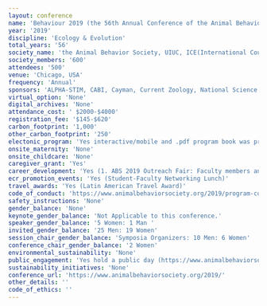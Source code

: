 ```yaml
---
layout: conference 
name: 'Behaviour 2019 (the 56th Annual Conference of the Animal Behavior Society and the 36th International Ethological Conference)'
year: '2019'
discipline: 'Ecology & Evolution'
total_years: '56'
society_name: 'the Animal Behavior Society, UIUC, ICE(International Council of Ethologists)'
society_members: '600'
attendees: '500'
venue: 'Chicago, USA'
frequency: 'Annual'
sponsors: 'ALPHA-STIM, CABI, Cayman, Current Zoology, National Science Foundation, Loopbio, The Royal Society Publishing, Cambridge University Press, Oxford University Press, ZANTIKZ, University of Chicago Press'
virtual_option: 'None'
digital_archives: 'None'
attendance_cost: ' $2000-$4000'
registration_fee: '$145-$620'
carbon_footprint: '1,000'
other_carbon_footprint: '250'
electonic_program: 'Yes interactive/mobile and .pdf program book was provided online.'
onsite_maternity: 'None'
onsite_childcare: 'None'
caregiver_grant: 'Yes'
career_development: 'Yes (1. ABS 2019 Outreach Fair: Faculty members and graduate students representing over a dozen animal behavior research laboratories from across the US, Canada, South America and Australia will offer multiple activities highlighting current research questions, as well as the tools and techniques used in field research.  Using interactive displays, activities, and live animals, learn more about how insects, frogs, fish and mammals help scientists to learn more about how our brains, bodies, and world works. Listen to insects walk, get up close and personal with reptiles, make your own cricket song, blow dart a ‘baboon,’ radio-track a mouse, and hear popular songs through the ‘ears’ of other animals. Activities will be available for children of all ages!   2. Developing A Concept Inventory To Evaluate Student Learning In Undergraduate Animal Behavior Courses. 3. Diversity Workshop  4. NSF Workshop: NSF Directorate for Biological Sciences News and Updates,  NSF Beginning Investigators: Tips for Crafting a Competitive Proposal  5. 3-Minute Thesis Competition)'
ecr_promotion_events: 'Yes (Student-Faculty Networking Lunch)'
travel_awards: 'Yes (Latin American Travel Award)'
code_of_conduct: 'https://www.animalbehaviorsociety.org/2019/program-code.php'
safety_instructions: 'None'
gender_balance: 'None'
keynote_gender_balance: 'Not Applicable to this conference.'
speaker_gender_balance: '5 Women: 1 Man '
invited_gender_balance: '25 Men: 19 Women'
session_chair_gender_balance: 'Symposia Organizers: 10 Men: 6 Women'
conference_chair_gender_balance: '2 Women'
environmental_sustainability: 'None'
public_engagement: 'Yes hold a public day (https://www.animalbehaviorsociety.org/2019/program-public.php)'
sustainability_initiatives: 'None'
conference_url: 'https://www.animalbehaviorsociety.org/2019/'
other_details: ''
code_of_ethics: ''
---
```

